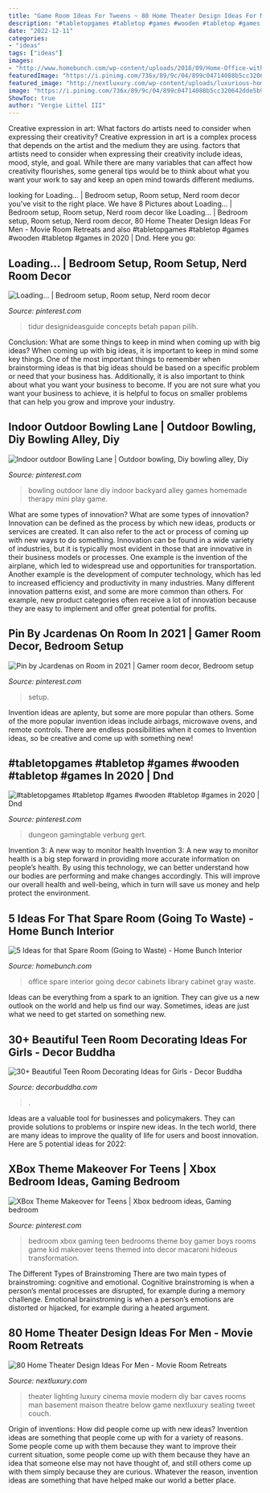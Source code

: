 ```yaml
---
title: "Game Room Ideas For Tweens ~ 80 Home Theater Design Ideas For Men"
description: "#tabletopgames #tabletop #games #wooden #tabletop #games in 2020"
date: "2022-12-11"
categories:
- "ideas"
tags: ["ideas"]
images:
- "http://www.homebunch.com/wp-content/uploads/2016/09/Home-Office-with-gray-cabinet-1.jpg"
featuredImage: "https://i.pinimg.com/736x/89/9c/04/899c04714088b5cc320642dde5b9ab23--play-therapy-bowling.jpg"
featured_image: "http://nextluxury.com/wp-content/uploads/luxurious-home-theater-design-with-plush-carpet.jpg"
image: "https://i.pinimg.com/736x/89/9c/04/899c04714088b5cc320642dde5b9ab23--play-therapy-bowling.jpg"
ShowToc: true
author: "Vergie Littel III"
---
```



Creative expression in art: What factors do artists need to consider when expressing their creativity?
Creative expression in art is a complex process that depends on the artist and the medium they are using. factors that artists need to consider when expressing their creativity include ideas, mood, style, and goal. While there are many variables that can affect how creativity flourishes, some general tips would be to think about what you want your work to say and keep an open mind towards different mediums.

	

		
looking for Loading... | Bedroom setup, Room setup, Nerd room decor you've visit to the right place. We have 8 Pictures about Loading... | Bedroom setup, Room setup, Nerd room decor like Loading... | Bedroom setup, Room setup, Nerd room decor, 80 Home Theater Design Ideas For Men - Movie Room Retreats and also #tabletopgames #tabletop #games #wooden #tabletop #games in 2020 | Dnd. Here you go:
		
    
## Loading... | Bedroom Setup, Room Setup, Nerd Room Decor

<img loading=lazy src="https://i.pinimg.com/736x/39/dc/7d/39dc7d252fa0c488826018e85e9e9eec.jpg" onerror="this.onerror=null;this.src='https://tse2.mm.bing.net/th?id=OIP.klRVEwPMaAunxs3WDTGXfgHaE8&amp;pid=15.1';" alt="Loading... | Bedroom setup, Room setup, Nerd room decor">

_Source: pinterest.com_

>tidur designideasguide concepts betah papan pilih. 

	

Conclusion: What are some things to keep in mind when coming up with big ideas?
When coming up with big ideas, it is important to keep in mind some key things. One of the most important things to remember when brainstorming ideas is that big ideas should be based on a specific problem or need that your business has. Additionally, it is also important to think about what you want your business to become. If you are not sure what you want your business to achieve, it is helpful to focus on smaller problems that can help you grow and improve your industry.

    
## Indoor Outdoor Bowling Lane | Outdoor Bowling, Diy Bowling Alley, Diy

<img loading=lazy src="https://i.pinimg.com/736x/89/9c/04/899c04714088b5cc320642dde5b9ab23--play-therapy-bowling.jpg" onerror="this.onerror=null;this.src='https://tse2.mm.bing.net/th?id=OIP.vMd5UuseBiAQc420eipC-QHaJ3&amp;pid=15.1';" alt="Indoor outdoor Bowling Lane | Outdoor bowling, Diy bowling alley, Diy">

_Source: pinterest.com_

>bowling outdoor lane diy indoor backyard alley games homemade therapy mini play game. 

	

What are some types of innovation?
What are some types of innovation? Innovation can be defined as the process by which new ideas, products or services are created. It can also refer to the act or process of coming up with new ways to do something. 
Innovation can be found in a wide variety of industries, but it is typically most evident in those that are innovative in their business models or processes. One example is the invention of the airplane, which led to widespread use and opportunities for transportation. Another example is the development of computer technology, which has led to increased efficiency and productivity in many industries. 
Many different innovation patterns exist, and some are more common than others. For example, new product categories often receive a lot of innovation because they are easy to implement and offer great potential for profits.

    
## Pin By Jcardenas On Room In 2021 | Gamer Room Decor, Bedroom Setup

<img loading=lazy src="https://i.pinimg.com/736x/3c/d2/6c/3cd26c48d1b8a488c8109f141964b498.jpg" onerror="this.onerror=null;this.src='https://tse3.mm.bing.net/th?id=OIP.tpN41-uAV_y3Y6ekaD_0pwHaJ3&amp;pid=15.1';" alt="Pin by Jcardenas on Room in 2021 | Gamer room decor, Bedroom setup">

_Source: pinterest.com_

>setup. 

	

Invention ideas are aplenty, but some are more popular than others. Some of the more popular invention ideas include airbags, microwave ovens, and remote controls. There are endless possibilities when it comes to Invention ideas, so be creative and come up with something new!

    
## #tabletopgames #tabletop #games #wooden #tabletop #games In 2020 | Dnd

<img loading=lazy src="https://i.pinimg.com/736x/42/3d/58/423d5853b97ef4ffe658895b262a4077.jpg" onerror="this.onerror=null;this.src='https://tse1.mm.bing.net/th?id=OIP.wdAtstxyui1PNpzzm2qckQHaJ3&amp;pid=15.1';" alt="#tabletopgames #tabletop #games #wooden #tabletop #games in 2020 | Dnd">

_Source: pinterest.com_

>dungeon gamingtable verburg gert. 

	

Invention 3: A new way to monitor health
Invention 3: A new way to monitor health is a big step forward in providing more accurate information on people’s health. By using this technology, we can better understand how our bodies are performing and make changes accordingly. This will improve our overall health and well-being, which in turn will save us money and help protect the environment.

    
## 5 Ideas For That Spare Room (Going To Waste) - Home Bunch Interior

<img loading=lazy src="http://www.homebunch.com/wp-content/uploads/2016/09/Home-Office-with-gray-cabinet-1.jpg" onerror="this.onerror=null;this.src='https://tse3.mm.bing.net/th?id=OIP.B9BeieaQ5vE-8_35J1XypAHaKJ&amp;pid=15.1';" alt="5 Ideas for that Spare Room (Going to Waste) - Home Bunch Interior">

_Source: homebunch.com_

>office spare interior going decor cabinets library cabinet gray waste. 

	

Ideas can be everything from a spark to an ignition. They can give us a new outlook on the world and help us find our way. Sometimes, ideas are just what we need to get started on something new.

    
## 30+ Beautiful Teen Room Decorating Ideas For Girls - Decor Buddha

<img loading=lazy src="https://decorbuddha.com/wp-content/uploads/2017/07/teen-room-decoration-ideas-007.jpg" onerror="this.onerror=null;this.src='https://tse2.mm.bing.net/th?id=OIP.0Vzv_vw0YEvTeAJBc411rwHaLH&amp;pid=15.1';" alt="30+ Beautiful Teen Room Decorating Ideas for Girls - Decor Buddha">

_Source: decorbuddha.com_

>. 

	

Ideas are a valuable tool for businesses and policymakers. They can provide solutions to problems or inspire new ideas. In the tech world, there are many ideas to improve the quality of life for users and boost innovation. Here are 5 potential ideas for 2022: 

    
## XBox Theme Makeover For Teens | Xbox Bedroom Ideas, Gaming Bedroom

<img loading=lazy src="https://i.pinimg.com/736x/9e/ce/4d/9ece4db52ae086714b73f14024ed00cf--gaming-bedroom-teen-bedroom.jpg" onerror="this.onerror=null;this.src='https://tse2.mm.bing.net/th?id=OIP.FbityB75D6JNSQimEz26kQHaJ4&amp;pid=15.1';" alt="XBox Theme Makeover for Teens | Xbox bedroom ideas, Gaming bedroom">

_Source: pinterest.com_

>bedroom xbox gaming teen bedrooms theme boy gamer boys rooms game kid makeover teens themed into decor macaroni hideous transformation. 

	

The Different Types of Brainstroming
There are two main types of brainstroming: cognitive and emotional. Cognitive brainstroming is when a person’s mental processes are disrupted, for example during a memory challenge. Emotional brainstroming is when a person’s emotions are distorted or hijacked, for example during a heated argument.

    
## 80 Home Theater Design Ideas For Men - Movie Room Retreats

<img loading=lazy src="http://nextluxury.com/wp-content/uploads/luxurious-home-theater-design-with-plush-carpet.jpg" onerror="this.onerror=null;this.src='https://tse1.mm.bing.net/th?id=OIP.36gS8VpXl3MxqYJgbU4kRwHaJ5&amp;pid=15.1';" alt="80 Home Theater Design Ideas For Men - Movie Room Retreats">

_Source: nextluxury.com_

>theater lighting luxury cinema movie modern diy bar caves rooms man basement maison theatre below game nextluxury seating tweet couch. 

	

Origin of inventions: How did people come up with new ideas?
Invention ideas are something that people come up with for a variety of reasons. Some people come up with them because they want to improve their current situation, some people come up with them because they have an idea that someone else may not have thought of, and still others come up with them simply because they are curious. Whatever the reason, invention ideas are something that have helped make our world a better place.

